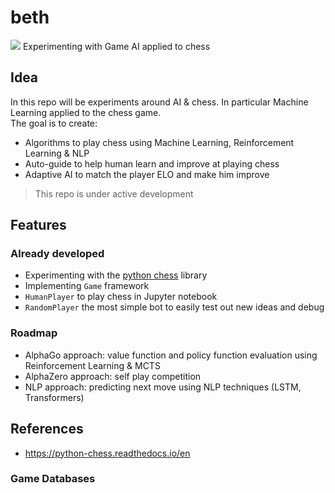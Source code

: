 # beth
![](https://images.chesscomfiles.com/uploads/v1/article/22924.4e040c11.668x375o.d12a4478e7d3@2x.jpeg)
Experimenting with Game AI applied to chess

## Idea
In this repo will be experiments around AI & chess. In particular Machine Learning applied to the chess game. <br>
The goal is to create: 

- Algorithms to play chess using Machine Learning, Reinforcement Learning & NLP
- Auto-guide to help human learn and improve at playing chess
- Adaptive AI to match the player ELO and make him improve

> This repo is under active development


## Features
### Already developed
- Experimenting with the [python chess](https://python-chess.readthedocs.io/en) library
- Implementing ``Game`` framework
- ``HumanPlayer`` to play chess in Jupyter notebook
- ``RandomPlayer`` the most simple bot to easily test out new ideas and debug
### Roadmap
- AlphaGo approach: value function and policy function evaluation using Reinforcement Learning & MCTS
- AlphaZero approach: self play competition
- NLP approach: predicting next move using NLP techniques (LSTM, Transformers)

## References
- https://python-chess.readthedocs.io/en

### Game Databases


